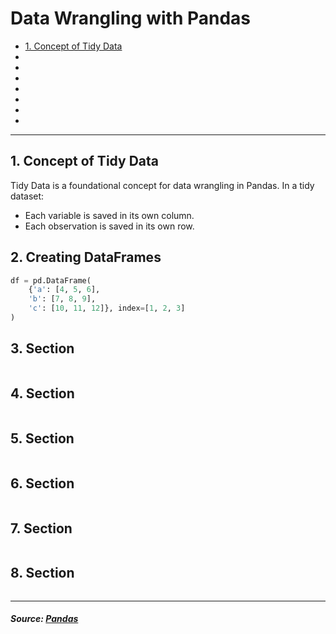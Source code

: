 # Data Wrangling with Pandas

* [1. Concept of Tidy Data ](#1-concept-of-tidy-data)
* []()
* []()
* []()
* []()
* []()
* []()
* []()

---

## 1. Concept of Tidy Data 
Tidy Data is a foundational concept for data wrangling in Pandas. In a tidy dataset:
* Each variable is saved in its own column.
* Each observation is saved in its own row.

## 2. Creating DataFrames
```python
df = pd.DataFrame(
    {'a': [4, 5, 6],
    'b': [7, 8, 9],
    'c': [10, 11, 12]}, index=[1, 2, 3]
)
```

## 3. Section
```python

```

## 4. Section
```python

```

## 5. Section
```python

```

## 6. Section
```python

```

## 7. Section
```python

```

## 8. Section
```python

```

---

##### _Source: [Pandas](https://pandas.pydata.org/Pandas_Cheat_Sheet.pdf)_

